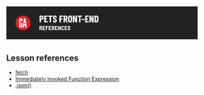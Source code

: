 # ![React Front End Pets - References](./assets/hero.png)

## Lesson references

- [fetch](https://developer.mozilla.org/en-US/docs/Web/API/Fetch_API/Using_Fetch)
- [Immediately Invoked Function Expression](https://developer.mozilla.org/en-US/docs/Glossary/IIFE)
- [.json()](https://developer.mozilla.org/en-US/docs/Web/API/Response/json)

